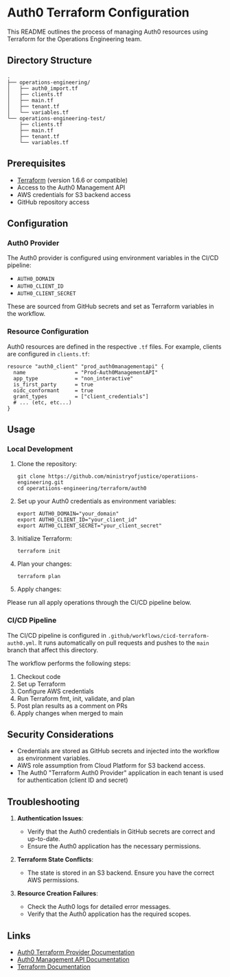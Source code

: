 # Auth0 Terraform Configuration

This README outlines the process of managing Auth0 resources using Terraform for the Operations Engineering team.

## Directory Structure

```
.
├── operations-engineering/
│   ├── auth0_import.tf
│   ├── clients.tf
│   ├── main.tf
│   ├── tenant.tf
│   └── variables.tf
└── operations-engineering-test/
    ├── clients.tf
    ├── main.tf
    ├── tenant.tf
    └── variables.tf
```

## Prerequisites

- [Terraform](https://www.terraform.io/downloads.html) (version 1.6.6 or compatible)
- Access to the Auth0 Management API
- AWS credentials for S3 backend access
- GitHub repository access

## Configuration

### Auth0 Provider

The Auth0 provider is configured using environment variables in the CI/CD pipeline:

- `AUTH0_DOMAIN`
- `AUTH0_CLIENT_ID`
- `AUTH0_CLIENT_SECRET`

These are sourced from GitHub secrets and set as Terraform variables in the workflow.

### Resource Configuration

Auth0 resources are defined in the respective `.tf` files. For example, clients are configured in `clients.tf`:

```hcl
resource "auth0_client" "prod_auth0managementapi" {
  name                = "Prod-Auth0ManagementAPI"
  app_type            = "non_interactive"
  is_first_party      = true
  oidc_conformant     = true
  grant_types         = ["client_credentials"]
  # ... (etc, etc...)
}
```

## Usage

### Local Development

1. Clone the repository:
   ```
   git clone https://github.com/ministryofjustice/operatiions-engineering.git
   cd operatiions-engineering/terraform/auth0
   ```

2. Set up your Auth0 credentials as environment variables:
   ```
   export AUTH0_DOMAIN="your_domain"
   export AUTH0_CLIENT_ID="your_client_id"
   export AUTH0_CLIENT_SECRET="your_client_secret"
   ```

3. Initialize Terraform:
   ```
   terraform init
   ```

4. Plan your changes:
   ```
   terraform plan
   ```

5. Apply changes:

Please run all apply operations through the CI/CD pipeline below.

### CI/CD Pipeline

The CI/CD pipeline is configured in `.github/workflows/cicd-terraform-auth0.yml`. It runs automatically on pull requests and pushes to the `main` branch that affect this directory.

The workflow performs the following steps:
1. Checkout code
2. Set up Terraform
3. Configure AWS credentials
4. Run Terraform fmt, init, validate, and plan
5. Post plan results as a comment on PRs
6. Apply changes when merged to main

## Security Considerations

- Credentials are stored as GitHub secrets and injected into the workflow as environment variables.
- AWS role assumption from Cloud Platform for S3 backend access.
- The Auth0 "Terraform Auth0 Provider" application in each tenant is used for authentication (client ID and secret)

## Troubleshooting

1. **Authentication Issues**: 
   - Verify that the Auth0 credentials in GitHub secrets are correct and up-to-date.
   - Ensure the Auth0 application has the necessary permissions.

2. **Terraform State Conflicts**: 
   - The state is stored in an S3 backend. Ensure you have the correct AWS permissions.

3. **Resource Creation Failures**: 
   - Check the Auth0 logs for detailed error messages.
   - Verify that the Auth0 application has the required scopes.

## Links

- [Auth0 Terraform Provider Documentation](https://registry.terraform.io/providers/auth0/auth0/latest/docs)
- [Auth0 Management API Documentation](https://auth0.com/docs/api/management/v2)
- [Terraform Documentation](https://www.terraform.io/docs/index.html)
